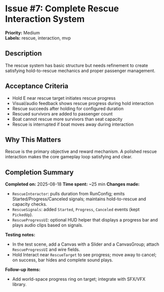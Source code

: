 # Issue #7: Complete Rescue Interaction System

**Priority:** Medium  
**Labels:** rescue, interaction, mvp

## Description
The rescue system has basic structure but needs refinement to create satisfying hold-to-rescue mechanics and proper passenger management.

## Acceptance Criteria
- Hold E near rescue target initiates rescue progress
- Visual/audio feedback shows rescue progress during hold interaction
- Rescue succeeds after holding for configured duration
- Rescued survivors are added to passenger count
- Boat cannot rescue more survivors than seat capacity
- Rescue is interrupted if boat moves away during interaction

## Why This Matters
Rescue is the primary objective and reward mechanism. A polished rescue interaction makes the core gameplay loop satisfying and clear.

## Completion Summary
**Completed on:** 2025-08-18
**Time spent:** ~25 min
**Changes made:**
- `RescueInteractor`: pulls duration from RunConfig; emits Started/Progress/Canceled signals; maintains hold-to-rescue and capacity checks.
- `RescueSignals`: added `Started`, `Progress`, `Canceled` events (kept `PickedUp`).
- `RescueProgressUI`: optional HUD helper that displays a progress bar and plays audio clips based on signals.

**Testing notes:**
- In the test scene, add a Canvas with a Slider and a CanvasGroup; attach `RescueProgressUI` and wire fields.
- Hold Interact near `RescueTarget` to see progress; move away to cancel; on success, bar hides and complete sound plays.

**Follow-up items:**
- Add world-space progress ring on target; integrate with SFX/VFX library.
